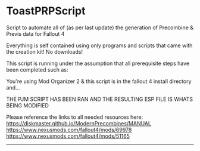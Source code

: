 # ToastPRPScript
Script to automate all of (as per last update) the generation of Precombine &amp; Previs data for Fallout 4

Everything is self contained using only programs and scripts that came with the creation kit! No downloads!

This script is running under the assumption that all prerequisite steps have been completed such as:

You're using Mod Organizer 2 & this script is in the fallout 4 install directory and...

THE PJM SCRIPT HAS BEEN RAN AND THE RESULTING ESP FILE IS WHATS BEING MODIFIED

Please reference the links to all needed resources here:
https://diskmaster.github.io/ModernPrecombines/MANUAL
https://www.nexusmods.com/fallout4/mods/69978
https://www.nexusmods.com/fallout4/mods/51165

----------------------------------------------------------------------------------------------------------------------
